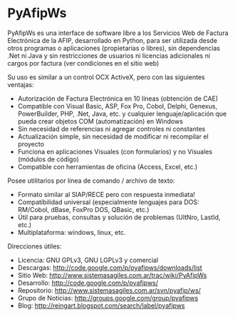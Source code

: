 # PyAfipWs #

PyAfipWs es una interface de software libre a los Servicios Web de Factura Electrónica de la AFIP, desarrollado en Python, para ser utilizada desde otros programas o aplicaciones (propietarias o libres), sin dependencias .Net ni Java y sin restricciones de usuarios ni licencias adicionales ni cargos por factura (ver condiciones en el sitio web)

Su uso es similar a un control OCX ActiveX, pero con las siguientes ventajas:
  * Autorización de Factura Electrónica en 10 líneas (obtención de CAE)
  * Compatible con Visual Basic, ASP, Fox Pro, Cobol, Delphi, Genexus, PowerBuilder, PHP, .Net, Java, etc. y cualquier lenguaje/aplicación que  pueda crear objetos  COM (automatización) en Windows
  * Sin necesidad de referencias ni agregar controles ni constantes
  * Actualización simple, sin necesidad de modificar ni recompilar el proyecto
  * Funciona en aplicaciones Visuales (con formularios) y no Visuales (módulos de código)
  * Compatible con herramientas de oficina (Access, Excel, etc.)

Posee utilitarios por línea de comando / archivo de texto:
  * Formato similar al SIAP/RECE pero con respuesta inmediata!
  * Compatibilidad universal (especialmente lenguajes para DOS: RM/Cobol, dBase, FoxPro DOS, QBasic, etc.)
  * Útil para pruebas, consultas y solución de problemas (UltNro, LastId, etc.)
  * Multiplataforma: windows, linux, etc.

Direcciones útiles:
  * Licencia: GNU GPLv3, GNU LGPLv3 y comercial
  * Descargas: http://code.google.com/p/pyafipws/downloads/list
  * Sitio Web: http://www.sistemasagiles.com.ar/trac/wiki/PyAfipWs
  * Desarrollo: http://code.google.com/p/pyafipws/
  * Repositorio: http://www.sistemasagiles.com.ar/svn/pyafip/ws/
  * Grupo de Noticias: http://groups.google.com/group/pyafipws
  * Blog: http://reingart.blogspot.com/search/label/pyafipws